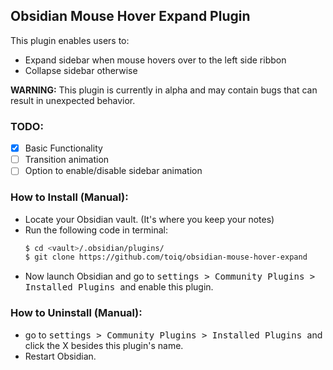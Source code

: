 ## Obsidian Mouse Hover Expand Plugin

This plugin enables users to:

- Expand sidebar when mouse hovers over to the left side ribbon
- Collapse sidebar otherwise

**WARNING:** This plugin is currently in alpha and may contain bugs that can result in unexpected behavior.

### TODO:

- [x] Basic Functionality
- [ ] Transition animation
- [ ] Option to enable/disable sidebar animation

### How to Install (Manual):

- Locate your Obsidian vault. (It's where you keep your notes)
- Run the following code in terminal:
  ```bash
  $ cd <vault>/.obsidian/plugins/
  $ git clone https://github.com/toiq/obsidian-mouse-hover-expand
  ```
- Now launch Obsidian and go to <kbd>settings > Community Plugins > Installed Plugins </kbd> and enable this plugin.

### How to Uninstall (Manual):

- go to <kbd>settings > Community Plugins > Installed Plugins </kbd> and click the X besides this plugin's name.
- Restart Obsidian.
